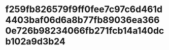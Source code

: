 # f259fb826579f9ff0fee7c97c6d461d4403baf06d6a8b77fb89036ea3660e726b98234066fb271fcb14a140dcb102a9d3b24